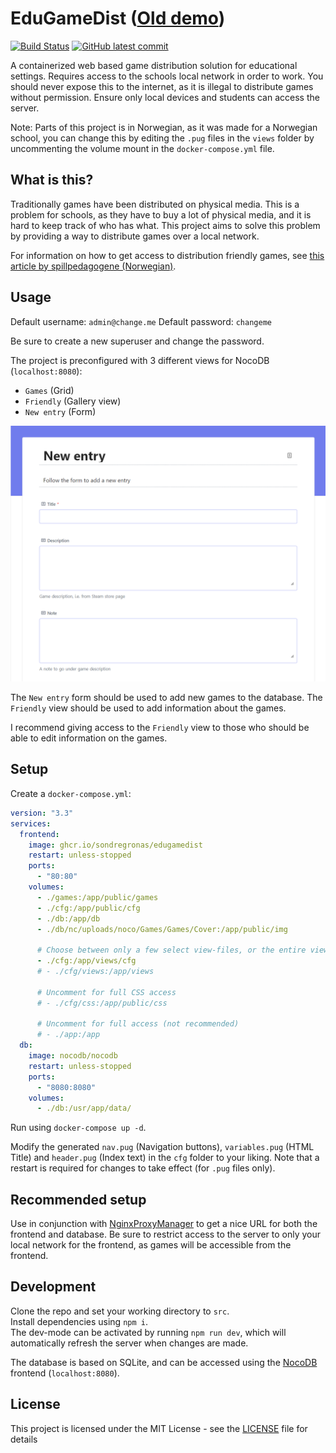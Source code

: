 # EduGameDist (<a href="https://vaagenim.github.io/spill.iktim.no/">Old demo</a>)
[![Build Status](https://img.shields.io/github/workflow/status/sondregronas/EduGameDist/CI)](https://github.com/sondregronas/EduGameDist/)
[![GitHub latest commit](https://img.shields.io/github/last-commit/sondregronas/EduGameDist)](https://github.com/sondregronas/EduGameDist/commit/)

A containerized web based game distribution solution for educational settings. Requires access to the schools local network in order to work. You should never expose this to the internet, as it is illegal to distribute games without permission. Ensure only local devices and students can access the server.

Note: Parts of this project is in Norwegian, as it was made for a Norwegian school, you can change this by editing the `.pug` files in the `views` folder by uncommenting the volume mount in the `docker-compose.yml` file.

## What is this?
Traditionally games have been distributed on physical media. This is a problem for schools, as they have to buy a lot of physical media, and it is hard to keep track of who has what. This project aims to solve this problem by providing a way to distribute games over a local network.

For information on how to get access to distribution friendly games, see [this article by spillpedagogene (Norwegian)](https://www.spillpedagogene.no/2016/12/06/spill-i-skolen-innkjop-og-logistikk/).

## Usage
Default username: `admin@change.me`
Default password: `changeme`

Be sure to create a new superuser and change the password.

The project is preconfigured with 3 different views for NocoDB (`localhost:8080`): 
- `Games` (Grid)
- `Friendly` (Gallery view) 
- `New entry` (Form)

![img](assets/form.png)

The `New entry` form should be used to add new games to the database. The `Friendly` view should be used to add information about the games.

I recommend giving access to the `Friendly` view to those who should be able to edit information on the games.

## Setup
Create a `docker-compose.yml`:
```yaml
version: "3.3"
services:
  frontend:
    image: ghcr.io/sondregronas/edugamedist
    restart: unless-stopped
    ports:
      - "80:80"
    volumes:
      - ./games:/app/public/games
      - ./cfg:/app/public/cfg
      - ./db:/app/db
      - ./db/nc/uploads/noco/Games/Games/Cover:/app/public/img

      # Choose between only a few select view-files, or the entire view folder.
      - ./cfg:/app/views/cfg
      # - ./cfg/views:/app/views

      # Uncomment for full CSS access
      # - ./cfg/css:/app/public/css

      # Uncomment for full access (not recommended)
      # - ./app:/app
  db:
    image: nocodb/nocodb
    restart: unless-stopped
    ports:
      - "8080:8080"
    volumes:
      - ./db:/usr/app/data/
```

Run using `docker-compose up -d`.

Modify the generated `nav.pug` (Navigation buttons), `variables.pug` (HTML Title) and `header.pug` (Index text) in the `cfg` folder to your liking. Note that a restart is required for changes to take effect (for `.pug` files only).

## Recommended setup
Use in conjunction with [NginxProxyManager](https://nginxproxymanager.com/) to get a nice URL for both the frontend and database. Be sure to restrict access to the server to only your local network for the frontend, as games will be accessible from the frontend.

## Development
Clone the repo and set your working directory to `src`.<br>
Install dependencies using `npm i`.<br>
The dev-mode can be activated by running `npm run dev`, which will automatically refresh the server when changes are made.<br>

The database is based on SQLite, and can be accessed using the [NocoDB](https://github.com/nocodb/nocodb) frontend (`localhost:8080`).

## License
This project is licensed under the MIT License - see the [LICENSE](LICENSE) file for details
